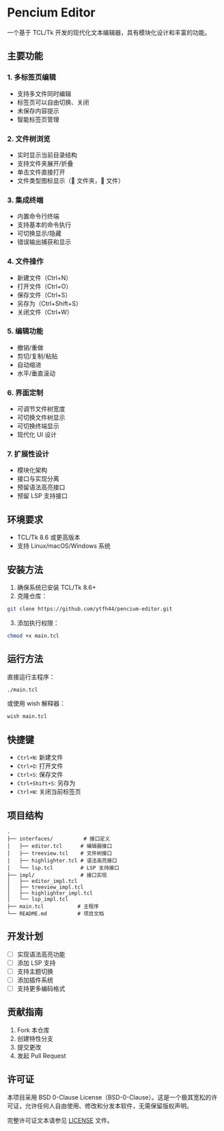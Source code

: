 # Pencium Editor

一个基于 TCL/Tk 开发的现代化文本编辑器，具有模块化设计和丰富的功能。

## 主要功能

### 1. 多标签页编辑
- 支持多文件同时编辑
- 标签页可以自由切换、关闭
- 未保存内容提示
- 智能标签页管理

### 2. 文件树浏览
- 实时显示当前目录结构
- 支持文件夹展开/折叠
- 单击文件直接打开
- 文件类型图标显示（📁 文件夹，📄 文件）

### 3. 集成终端
- 内置命令行终端
- 支持基本的命令执行
- 可切换显示/隐藏
- 错误输出捕获和显示

### 4. 文件操作
- 新建文件（Ctrl+N）
- 打开文件（Ctrl+O）
- 保存文件（Ctrl+S）
- 另存为（Ctrl+Shift+S）
- 关闭文件（Ctrl+W）

### 5. 编辑功能
- 撤销/重做
- 剪切/复制/粘贴
- 自动缩进
- 水平/垂直滚动

### 6. 界面定制
- 可调节文件树宽度
- 可切换文件树显示
- 可切换终端显示
- 现代化 UI 设计

### 7. 扩展性设计
- 模块化架构
- 接口与实现分离
- 预留语法高亮接口
- 预留 LSP 支持接口

## 环境要求

- TCL/Tk 8.6 或更高版本
- 支持 Linux/macOS/Windows 系统

## 安装方法

1. 确保系统已安装 TCL/Tk 8.6+
2. 克隆仓库：
```bash
git clone https://github.com/ytfh44/pencium-editor.git
```
3. 添加执行权限：
```bash
chmod +x main.tcl
```

## 运行方法

直接运行主程序：
```bash
./main.tcl
```

或使用 wish 解释器：
```bash
wish main.tcl
```

## 快捷键

- `Ctrl+N`: 新建文件
- `Ctrl+O`: 打开文件
- `Ctrl+S`: 保存文件
- `Ctrl+Shift+S`: 另存为
- `Ctrl+W`: 关闭当前标签页

## 项目结构

```
.
├── interfaces/          # 接口定义
│   ├── editor.tcl      # 编辑器接口
│   ├── treeview.tcl    # 文件树接口
│   ├── highlighter.tcl # 语法高亮接口
│   └── lsp.tcl         # LSP 支持接口
├── impl/               # 接口实现
│   ├── editor_impl.tcl
│   ├── treeview_impl.tcl
│   ├── highlighter_impl.tcl
│   └── lsp_impl.tcl
├── main.tcl           # 主程序
└── README.md          # 项目文档
```

## 开发计划

- [ ] 实现语法高亮功能
- [ ] 添加 LSP 支持
- [ ] 支持主题切换
- [ ] 添加插件系统
- [ ] 支持更多编码格式

## 贡献指南

1. Fork 本仓库
2. 创建特性分支
3. 提交更改
4. 发起 Pull Request

## 许可证

本项目采用 BSD 0-Clause License（BSD-0-Clause）。这是一个极其宽松的许可证，允许任何人自由使用、修改和分发本软件，无需保留版权声明。

完整许可证文本请参见 [LICENSE](LICENSE) 文件。 
